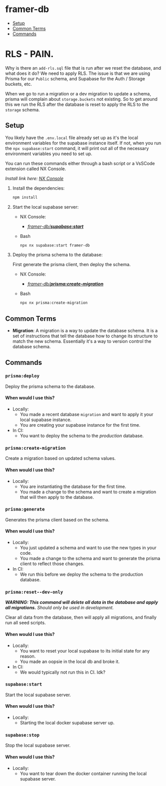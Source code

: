 # framer-db

- [Setup](#setup)
- [Common Terms](#common-terms)
- [Commands](#commands)

# RLS - PAIN.

Why is there an `add-rls.sql` file that is run after we reset the database, and what does it do?
We need to apply RLS. The issue is that we are using Prisma for our `Public` schema, and Supabase for the Auth / Storage buckets, etc.

When we go to run a migration or a dev migration to update a schema, prisma will complain about `storage.buckets` not existing. So to get around this we run the RLS after the database is reset to apply the RLS to the `storage` schema.

## Setup

You likely have the `.env.local` file already set up as it's the local environment variables for the supabase instance itself. If not, when you run the `npx supabase:start` command, it will print out all of the necessary environment variables you need to set up.


You can run these commands either through a bash script or a VsSCode extension called NX Console.

_Install link here: [NX Console](https://marketplace.visualstudio.com/items?itemName=nrwl.angular-console)_

1. Install the dependencies:

    ```bash
    npm install
    ```

2. Start the local supabase server:

    - NX Console:
        - _[framer-db/**supabase:start**](#supabasestart)_

    - Bash
        ```bash
        npx nx supabase:start framer-db
        ```

3. Deploy the prisma schema to the database:

    First generate the prisma client, then deploy the schema.

    - NX Console:
        - _[framer-db/**prisma:create-migration**](#prismacreate-migration)_

    - Bash
        ```bash
        npx nx prisma:create-migration
        ```

## Common Terms

- **Migration**: A migration is a way to update the database schema. It is a set of instructions that tell the database how to change its structure to match the new schema. Essentially it's a way to version control the database schema.

## Commands

### `prisma:deploy`

Deploy the prisma schema to the database.

#### When would I use this?

- Locally:
    - You made a recent database `migration` and want to apply it your local supabase instance.
    - You are creating your supabase instance for the first time.
- In CI:
    - You want to deploy the schema to the *production* database.

### `prisma:create-migration`

Create a migration based on updated schema values.

#### When would I use this?

- Locally:
    - You are instantiating the database for the first time.
    - You made a change to the schema and want to create a migration that will then apply to the database.

### `prisma:generate`

Generates the prisma client based on the schema.

#### When would I use this?

- Locally:
    - You just updated a schema and want to use the new types in your code.
    - You made a change to the schema and want to generate the prisma client to reflect those changes.
- In CI:
    - We run this before we deploy the schema to the production database.

### `prisma:reset--dev-only`

***WARNING: This command will delete all data in the database and apply all migrations.** Should only be used in development.*

Clear all data from the database, then will apply all migrations, and finally run all seed scripts.

#### When would I use this?

- Locally:
    - You want to reset your local supabase to its initial state for any reason.
    - You made an oopsie in the local db and broke it.
- In CI:
    - We would typically not run this in CI. Idk?

### `supabase:start`

Start the local supabase server.

#### When would I use this?

- Locally:
    - Starting the local docker supabase server up.

### `supabase:stop`

Stop the local supabase server.

#### When would I use this?

- Locally:
    - You want to tear down the docker container running the local supabase server.
